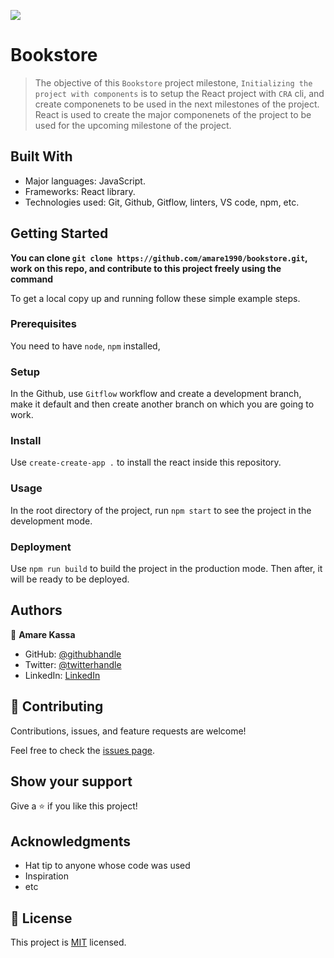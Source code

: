 ![](https://img.shields.io/badge/Microverse-blueviolet)

# Bookstore

> The objective of this `Bookstore` project milestone, `Initializing the project with components` is to setup the React project with `CRA` cli, and create componenets to be used in the next milestones of the project. React is used to create the major componenets of the project to be used for the upcoming milestone of the project.


## Built With

- Major languages: JavaScript.
- Frameworks: React library.
- Technologies used: Git, Github, Gitflow, linters, VS code, npm, etc.



## Getting Started

**You can clone `git clone https://github.com/amare1990/bookstore.git`, work on this repo, and contribute to this project freely using the command**


To get a local copy up and running follow these simple example steps.

### Prerequisites
You need to have `node`, `npm` installed,

### Setup
In the Github, use `Gitflow` workflow and create a development branch, make it default and then create another branch on which you are going to work.

### Install
Use `create-create-app .` to install the react inside this repository.

### Usage
In the root directory of the project, run `npm start` to see the project in the development mode.

### Deployment
Use  `npm run build` to build the project in the production mode. Then after, it will be ready to be deployed.


## Authors

👤 **Amare Kassa**

- GitHub: [@githubhandle](https://github.com/amare1990)
- Twitter: [@twitterhandle](https://twitter.com/@amaremek)
- LinkedIn: [LinkedIn](https://linkedin.com/in/amare-kassa-90)


## 🤝 Contributing

Contributions, issues, and feature requests are welcome!

Feel free to check the [issues page](https://github.com/amare1990/bookstore/issues/).

## Show your support

Give a ⭐️ if you like this project!

## Acknowledgments

- Hat tip to anyone whose code was used
- Inspiration
- etc

## 📝 License

This project is [MIT](https://github.com/amare1990/bookstore/LICENSE) licensed.